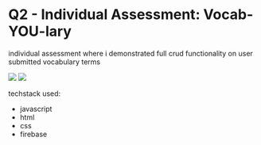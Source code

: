 # Q2 - Individual Assessment: Vocab-YOU-lary

individual assessment where i demonstrated full crud functionality on user submitted vocabulary terms

<img src="https://i.imgur.com/BnBs5VZ.png">
<img src="https://i.imgur.com/XtEKzOE.png">

techstack used:
-    javascript
-    html
-    css
-    firebase   
